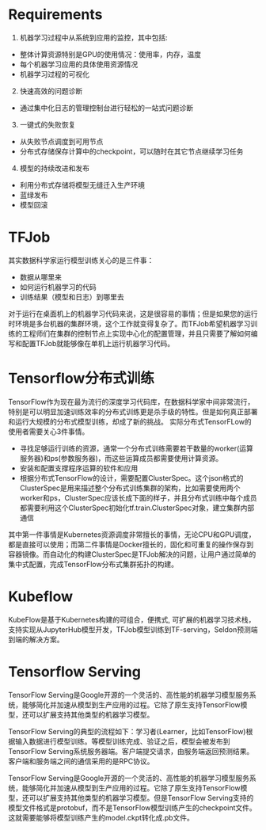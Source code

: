 

# Requirements
1. 机器学习过程中从系统到应用的监控，其中包括:
* 整体计算资源特别是GPU的使用情况：使用率，内存，温度
* 每个机器学习应用的具体使用资源情况
* 机器学习过程的可视化
2. 快速高效的问题诊断
* 通过集中化日志的管理控制台进行轻松的一站式问题诊断
3. 一键式的失败恢复
* 从失败节点调度到可用节点
* 分布式存储保存计算中的checkpoint，可以随时在其它节点继续学习任务
4. 模型的持续改进和发布
* 利用分布式存储将模型无缝迁入生产环境
* 蓝绿发布
* 模型回滚


# TFJob
其实数据科学家运行模型训练关心的是三件事：
* 数据从哪里来
* 如何运行机器学习的代码
* 训练结果（模型和日志）到哪里去

对于运行在桌面机上的机器学习代码来说，这是很容易的事情；但是如果您的运行时环境是多台机器的集群环境，这个工作就变得复杂了。而TFJob希望机器学习训练的工程师们在集群的控制节点上实现中心化的配置管理，并且只需要了解如何编写和配置TFJob就能够像在单机上运行机器学习代码。

# Tensorflow分布式训练
TensorFlow作为现在最为流行的深度学习代码库，在数据科学家中间非常流行，特别是可以明显加速训练效率的分布式训练更是杀手级的特性。但是如何真正部署和运行大规模的分布式模型训练，却成了新的挑战。 实际分布式TensorFLow的使用者需要关心3件事情。
* 寻找足够运行训练的资源，通常一个分布式训练需要若干数量的worker(运算服务器)和ps(参数服务器)，而这些运算成员都需要使用计算资源。
* 安装和配置支撑程序运算的软件和应用
* 根据分布式TensorFlow的设计，需要配置ClusterSpec。这个json格式的ClusterSpec是用来描述整个分布式训练集群的架构，比如需要使用两个worker和ps，ClusterSpec应该长成下面的样子，并且分布式训练中每个成员都需要利用这个ClusterSpec初始化tf.train.ClusterSpec对象，建立集群内部通信

其中第一件事情是Kubernetes资源调度非常擅长的事情，无论CPU和GPU调度，都是直接可以使用；而第二件事情是Docker擅长的，固化和可重复的操作保存到容器镜像。而自动化的构建ClusterSpec是TFJob解决的问题，让用户通过简单的集中式配置，完成TensorFlow分布式集群拓扑的构建。

# Kubeflow

KubeFlow是基于Kubernetes构建的可组合，便携式, 可扩展的机器学习技术栈，支持实现从JupyterHub模型开发，TFJob模型训练到TF-serving，Seldon预测端到端的解决方案。

# Tensorflow Serving
TensorFlow Serving是Google开源的一个灵活的、高性能的机器学习模型服务系统，能够简化并加速从模型到生产应用的过程。它除了原生支持TensorFlow模型，还可以扩展支持其他类型的机器学习模型。

TensorFlow Serving的典型的流程如下：学习者(Learner，比如TensorFlow)根据输入数据进行模型训练。等模型训练完成、验证之后，模型会被发布到TensorFlow Serving系统服务器端。客户端提交请求，由服务端返回预测结果。客户端和服务端之间的通信采用的是RPC协议。

TensorFlow Serving是Google开源的一个灵活的、高性能的机器学习模型服务系统，能够简化并加速从模型到生产应用的过程。它除了原生支持TensorFlow模型，还可以扩展支持其他类型的机器学习模型。但是TensorFlow Serving支持的模型文件格式是protobuf，而不是TensorFlow模型训练产生的checkpoint文件。这就需要能够将模型训练产生的model.ckpt转化成.pb文件。
